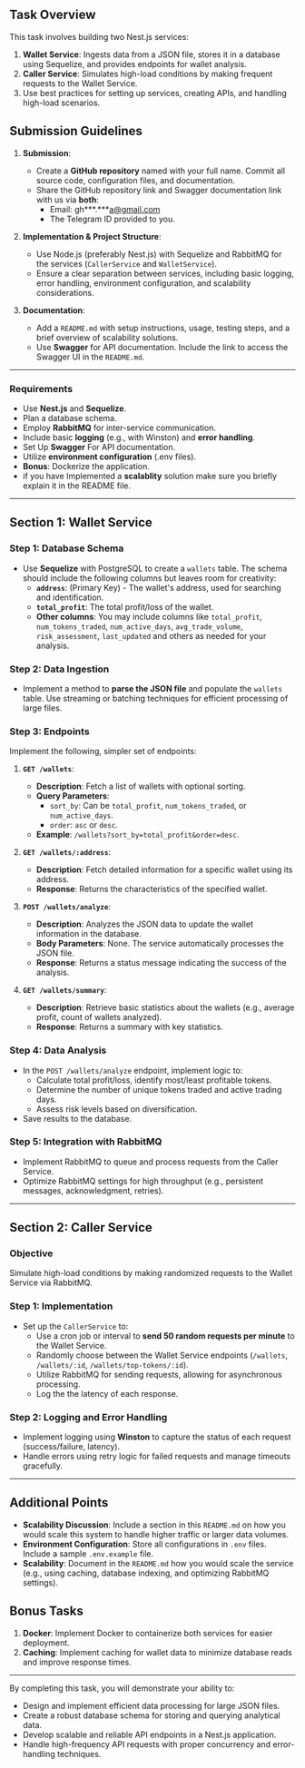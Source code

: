 
## **Task Overview**

This task involves building two Nest.js services: 
1. **Wallet Service**: Ingests data from a JSON file, stores it in a database using Sequelize, and provides endpoints for wallet analysis.
2. **Caller Service**: Simulates high-load conditions by making frequent requests to the Wallet Service.
3. Use best practices for setting up services, creating APIs, and handling high-load scenarios.


## **Submission Guidelines**

1. **Submission**:
   - Create a **GitHub repository** named with your full name. Commit all source code, configuration files, and documentation.
   - Share the GitHub repository link and Swagger documentation link with us via **both**:
     - Email: gh***.***a@gmail.com
     - The Telegram ID provided to you.

2. **Implementation & Project Structure**:
   - Use Node.js (preferably Nest.js) with Sequelize and RabbitMQ for the services (`CallerService` and `WalletService`).
   - Ensure a clear separation between services, including basic logging, error handling, environment configuration, and scalability considerations.

3. **Documentation**:
   - Add a `README.md` with setup instructions, usage, testing steps, and a brief overview of scalability solutions.
   - Use **Swagger** for API documentation. Include the link to access the Swagger UI in the `README.md`.

--- 

### **Requirements**
- Use **Nest.js** and **Sequelize**.
- Plan a database schema. 
- Employ **RabbitMQ** for inter-service communication.
- Include basic **logging** (e.g., with Winston) and **error handling**.
- Set Up **Swagger** For API documentation.
- Utilize **environment configuration** (.env files).
- **Bonus**: Dockerize the application.
- if you have Implemented a **scalablity** solution make sure you briefly explain it in the README file.

---

## **Section 1: Wallet Service**

### **Step 1: Database Schema**

- Use **Sequelize** with PostgreSQL to create a `wallets` table. The schema should include the following columns but leaves room for creativity:
  - **`address`**: (Primary Key) - The wallet's address, used for searching and identification.
  - **`total_profit`**: The total profit/loss of the wallet.
  - **Other columns**: You may include columns like `total_profit`, `num_tokens_traded`, `num_active_days`, `avg_trade_volume`, `risk_assessment`, `last_updated` and others as needed for your analysis.


### **Step 2: Data Ingestion**
- Implement a method to **parse the JSON file** and populate the `wallets` table. Use streaming or batching techniques for efficient processing of large files.

### **Step 3: Endpoints**
Implement the following, simpler set of endpoints:

1. **`GET /wallets`**:
   - **Description**: Fetch a list of wallets with optional sorting.
   - **Query Parameters**:
     - `sort_by`: Can be `total_profit`, `num_tokens_traded`, or `num_active_days`.
     - `order`: `asc` or `desc`.
   - **Example**: `/wallets?sort_by=total_profit&order=desc`.

2. **`GET /wallets/:address`**:
   - **Description**: Fetch detailed information for a specific wallet using its address.
   - **Response**: Returns the characteristics of the specified wallet.

3. **`POST /wallets/analyze`**:
   - **Description**: Analyzes the JSON data to update the wallet information in the database.
   - **Body Parameters**: None. The service automatically processes the JSON file.
   - **Response**: Returns a status message indicating the success of the analysis.

4. **`GET /wallets/summary`**:
   - **Description**: Retrieve basic statistics about the wallets (e.g., average profit, count of wallets analyzed).
   - **Response**: Returns a summary with key statistics.


### **Step 4: Data Analysis**
- In the `POST /wallets/analyze` endpoint, implement logic to:
  - Calculate total profit/loss, identify most/least profitable tokens.
  - Determine the number of unique tokens traded and active trading days.
  - Assess risk levels based on diversification.
- Save results to the database.

### **Step 5: Integration with RabbitMQ**
- Implement RabbitMQ to queue and process requests from the Caller Service.
- Optimize RabbitMQ settings for high throughput (e.g., persistent messages, acknowledgment, retries).

---

## **Section 2: Caller Service**

### **Objective**
Simulate high-load conditions by making randomized requests to the Wallet Service via RabbitMQ.

### **Step 1: Implementation**
- Set up the `CallerService` to:
  - Use a cron job or interval to **send 50 random requests per minute** to the Wallet Service.
  - Randomly choose between the Wallet Service endpoints (`/wallets`, `/wallets/:id`, `/wallets/top-tokens/:id`).
  - Utilize RabbitMQ for sending requests, allowing for asynchronous processing.
  - Log the the latency of each response.

### **Step 2: Logging and Error Handling**
- Implement logging using **Winston** to capture the status of each request (success/failure, latency).
- Handle errors using retry logic for failed requests and manage timeouts gracefully.

---

## **Additional Points**

- **Scalability Discussion**: Include a section in this `README.md` on how you would scale this system to handle higher traffic or larger data volumes.
- **Environment Configuration**: Store all configurations in `.env` files. Include a sample `.env.example` file.
- **Scalability**: Document in the `README.md` how you would scale the service (e.g., using caching, database indexing, and optimizing RabbitMQ settings).

## **Bonus Tasks**

1. **Docker**: Implement Docker to containerize both services for easier deployment.
2. **Caching**: Implement caching for wallet data to minimize database reads and improve response times.


---

By completing this task, you will demonstrate your ability to:
- Design and implement efficient data processing for large JSON files.
- Create a robust database schema for storing and querying analytical data.
- Develop scalable and reliable API endpoints in a Nest.js application.
- Handle high-frequency API requests with proper concurrency and error-handling techniques.

